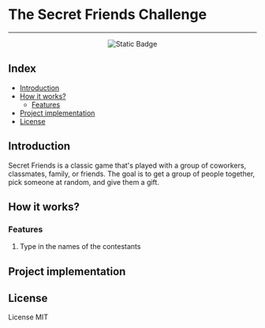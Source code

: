 # The Secret Friends Challenge

<hr>

<p align="center">
    <img alt="Static Badge" src="https://img.shields.io/badge/status-completed-yellow">
</p>

## Index
- [Introduction](#introduction)
- [How it works?](#how-it-works)
  - [Features](#features)
- [Project implementation](#project-implementation)
- [License](#license)

## Introduction

Secret Friends is a classic game that's played with a group of coworkers, classmates, family, or friends. The goal is to get a group of people together, pick someone at random, and give them a gift.

## How it works?
### Features
1. Type in the names of the contestants



## Project implementation

## License
License MIT
